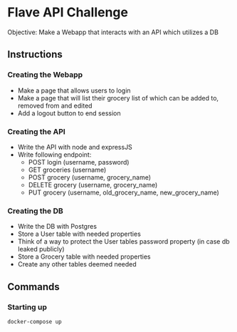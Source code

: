 # Flave API Challenge
Objective: Make a Webapp that interacts with an API which utilizes a DB  


## Instructions
### Creating the Webapp
- Make a page that allows users to login
- Make a page that will list their grocery list of which can be added to, removed from and edited
- Add a logout button to end session

### Creating the API
- Write the API with node and expressJS
- Write following endpoint:
   - POST login (username, password)
   - GET groceries (username)
   - POST grocery (username, grocery_name)
   - DELETE grocery (username, grocery_name)
   - PUT grocery (username, old_grocery_name, new_grocery_name)

### Creating the DB
- Write the DB with Postgres
- Store a User table with needed properties
- Think of a way to protect the User tables password property (in case db leaked publicly)
- Store a Grocery table with needed properties
- Create any other tables deemed needed

## Commands
### Starting up
```
docker-compose up
```